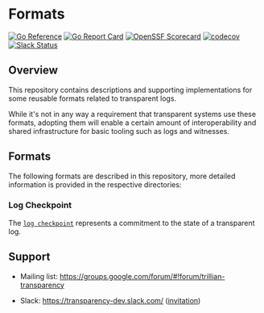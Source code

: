 # Formats

[![Go Reference](https://pkg.go.dev/badge/github.com/transparency-dev/formats.svg)](https://pkg.go.dev/github.com/transparency-dev/formats)
[![Go Report Card](https://goreportcard.com/badge/github.com/transparency-dev/formats)](https://goreportcard.com/report/github.com/transparency-dev/formats)
[![OpenSSF Scorecard](https://api.securityscorecards.dev/projects/github.com/transparency-dev/formats/badge)](https://securityscorecards.dev/viewer/?uri=github.com/transparency-dev/formats)
[![codecov](https://codecov.io/gh/transparency-dev/formats/branch/main/graph/badge.svg?token=BBCRAMOBY2)](https://codecov.io/gh/transparency-dev/formats)
[![Slack Status](https://img.shields.io/badge/Slack-Chat-blue.svg)](https://transparency-dev.slack.com/)

## Overview

This repository contains descriptions and supporting implementations for some
reusable formats related to transparent logs.

While it's not in any way a requirement that transparent systems use these formats,
adopting them will enable a certain amount of interoperability and shared infrastructure
for basic tooling such as logs and witnesses.

## Formats

The following formats are described in this repository, more detailed information is
provided in the respective directories:
### Log Checkpoint

The [`log checkpoint`](./log/README.md#checkpoint-format) represents a commitment to the
state of a transparent log.

## Support
* Mailing list: https://groups.google.com/forum/#!forum/trillian-transparency
- Slack: https://transparency-dev.slack.com/ ([invitation](https://transparency.dev/slack/))
